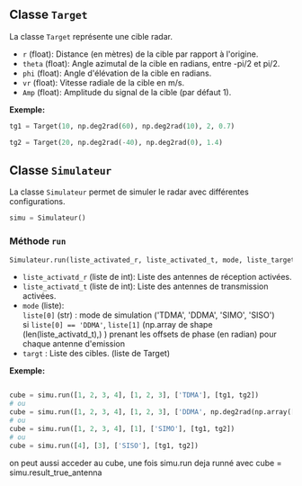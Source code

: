 ## Classe `Target`

La classe `Target` représente une cible radar.

- `r` (float): Distance (en mètres) de la cible par rapport à l'origine.
- `theta` (float): Angle azimutal de la cible en radians, entre -pi/2 et pi/2.
- `phi` (float): Angle d'élévation de la cible en radians.
- `vr` (float): Vitesse radiale de la cible en m/s.
- `Amp` (float): Amplitude du signal de la cible (par défaut 1).

**Exemple:**
```python
tg1 = Target(10, np.deg2rad(60), np.deg2rad(10), 2, 0.7)

tg2 = Target(20, np.deg2rad(-40), np.deg2rad(0), 1.4)
```
## Classe `Simulateur`

La classe `Simulateur` permet de simuler le radar avec différentes configurations.
```python
simu = Simulateur()
```
### Méthode `run`

```python
Simulateur.run(liste_activated_r, liste_activated_t, mode, liste_target)
```
- `liste_activatd_r` (liste de int): Liste des antennes de réception activées. 
- `liste_activatd_t` (liste de int): Liste des antennes de transmission activées. 
- `mode` (liste): 
                  <br/> `liste[0]` (str) : mode de simulation ('TDMA', 'DDMA', 'SIMO', 'SISO')
                    <br/> si `liste[0] == 'DDMA'`, `liste[1]` (np.array de shape (len(liste_activatd_t),) ) prenant les offsets de phase (en radian) pour chaque antenne d'emission
- `targt` : Liste des cibles. (liste de Target)

**Exemple:**
```python

cube = simu.run([1, 2, 3, 4], [1, 2, 3], ['TDMA'], [tg1, tg2])
# ou
cube = simu.run([1, 2, 3, 4], [1, 2, 3], ['DDMA', np.deg2rad(np.array([0, 90, 270]))], [tg1, tg2])
# ou
cube = simu.run([1, 2, 3, 4], [1], ['SIMO'], [tg1, tg2])
# ou
cube = simu.run([4], [3], ['SISO'], [tg1, tg2])
```
on peut aussi acceder au cube, une fois simu.run deja runné avec cube = simu.result_true_antenna                  
